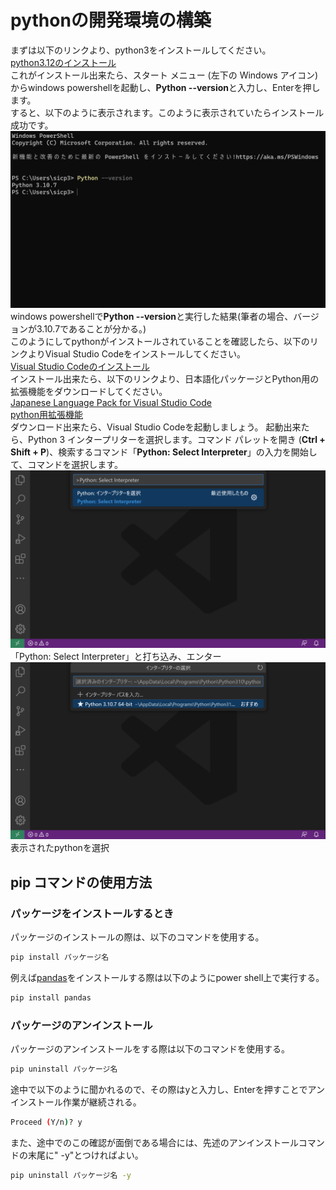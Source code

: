 # pythonの開発環境の構築
まずは以下のリンクより、python3をインストールしてください。<br>
[python3.12のインストール](https://apps.microsoft.com/detail/9NCVDN91XZQP?ocid=pdpshare&hl=en-us&gl=US)<br>
これがインストール出来たら、スタート メニュー (左下の Windows アイコン)からwindows powershellを起動し、**Python --version**と入力し、Enterを押します。<br>
すると、以下のように表示されます。このように表示されていたらインストール成功です。
![python--version.png](https://github.com/kimshun0213kr/dice_and_caps/blob/main/src/python--version.png)<br>
windows powershellで**Python --version**と実行した結果(筆者の場合、バージョンが3.10.7であることが分かる。)<br>
このようにしてpythonがインストールされていることを確認したら、以下のリンクよりVisual Studio Codeをインストールしてください。<br>
[Visual Studio Codeのインストール](https://code.visualstudio.com/sha/download?build=stable&os=win32-x64-user)<br>
インストール出来たら、以下のリンクより、日本語化パッケージとPython用の拡張機能をダウンロードしてください。<br>
[Japanese Language Pack for Visual Studio Code](https://marketplace.visualstudio.com/items?itemName=MS-CEINTL.vscode-language-pack-ja)<br>
[python用拡張機能](https://marketplace.visualstudio.com/items?itemName=ms-python.python)<br>
ダウンロード出来たら、Visual Studio Codeを起動しましょう。
起動出来たら、Python 3 インタープリターを選択します。コマンド パレットを開き (**Ctrl + Shift + P**)、検索するコマンド「**Python: Select Interpreter**」の入力を開始して、コマンドを選択します。<br>
![PythonSelect Interpreter-1](https://github.com/kimshun0213kr/dice_and_caps/blob/main/src/Python_Select_Interpreter-1.png)<br>
「Python: Select Interpreter」と打ち込み、エンター<br>
![PythonSelect Interpreter-2](https://github.com/kimshun0213kr/dice_and_caps/blob/main/src/Python_Select_Interpreter-2.png)<br>
表示されたpythonを選択<br>

## pip コマンドの使用方法
### パッケージをインストールするとき
パッケージのインストールの際は、以下のコマンドを使用する。
```bash
pip install パッケージ名
```
例えば[pandas](https://pandas.pydata.org/docs/user_guide/index.html)をインストールする際は以下のようにpower shell上で実行する。
```bash
pip install pandas
```

### パッケージのアンインストール
パッケージのアンインストールをする際は以下のコマンドを使用する。
```bash
pip uninstall パッケージ名
```
途中で以下のように聞かれるので、その際はyと入力し、Enterを押すことでアンインストール作業が継続される。
```bash
Proceed (Y/n)? y
```
また、途中でのこの確認が面倒である場合には、先述のアンインストールコマンドの末尾に" -y"とつければよい。
```bash
pip uninstall パッケージ名 -y
```
